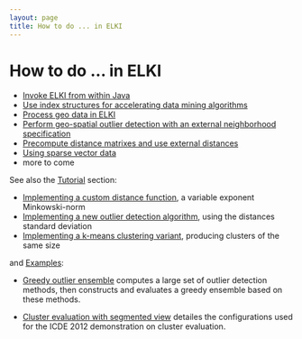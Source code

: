 ```yaml
---
layout: page
title: How to do ... in ELKI
---
```


How to do ... in ELKI
=====================

-   [Invoke ELKI from within Java](java_api)
-   [Use index structures for accelerating data mining algorithms](use_indexes)
-   [Process geo data in ELKI](geo_mining)
-   [Perform geo-spatial outlier detection with an external neighborhood specification](geo_outlier_with_external_neighborhood)
-   [Precompute distance matrixes and use external distances](precomputed_distances)
-   [Using sparse vector data](sparse_data)
-   more to come

See also the [Tutorial](/tutorial) section:

-   [Implementing a custom distance function](/tutorial/distance_functions), a variable exponent Minkowski-norm
-   [Implementing a new outlier detection algorithm](/tutorial/outlier), using the distances standard deviation
-   [Implementing a k-means clustering variant](/tutorial/same-size_k_means), producing clusters of the same size

and [Examples](/examples):

-   [Greedy outlier ensemble](/examples/greedy_ensemble) computes a large set of outlier detection methods, then constructs and evaluates a greedy ensemble based on these methods.

-   [Cluster evaluation with segmented view](/examples/cluster_evaluation) detailes the configurations used for the ICDE 2012 demonstration on cluster evaluation.


